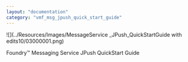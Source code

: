 ```yaml
---
layout: "documentation"
category: "vmf_msg_jpush_quick_start_guide"
---
```

                           

![](../Resources/Images/MessageService _JPush_QuickStartGuide with edits10/03000001.png)

Foundry™ Messaging Service JPush QuickStart Guide
